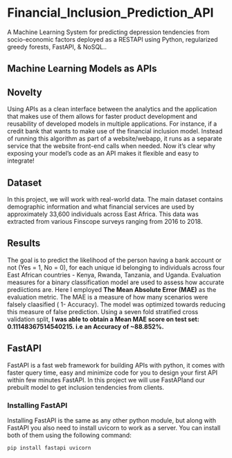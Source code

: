 # Financial_Inclusion_Prediction_API
A Machine Learning System for predicting depression tendencies from socio-economic factors deployed as a RESTAPI using Python, regularized greedy forests, FastAPI, & NoSQL..


## Machine Learning Models as APIs


## Novelty
Using APIs as a clean interface between the analytics and the application that makes use of them allows for faster product development and reusability of developed models in multiple applications. For instance, if a credit bank that wants to make use of the financial inclusion model. Instead of running this algorithm as part of a website/webapp, it runs as a separate service that the website front-end calls when needed. 
Now it’s clear why exposing your model’s code as an API makes it flexible and easy to integrate!


## Dataset
In this project, we will work with real-world data. The main dataset contains demographic information and what financial services are used by approximately 33,600 individuals across East Africa. This data was extracted from various Finscope surveys ranging from 2016 to 2018. 

## Results
The goal is to predict the likelihood of the person having a bank account or not (Yes = 1, No = 0), for each unique id belonging to individuals across four East African countries - Kenya, Rwanda, Tanzania, and Uganda. Evaluation measures for a binary classification model are used to assess how accurate prediictions are. Here I employed **The Mean Absolute Error (MAE)** as the evaluation metric. The MAE is a measure of how many scenarios were falsely claasified ( 1- Accuracy). The model was optimized towards reducing this measure of false prediction.
Using a seven fold stratified cross validation split, **I was able to obtain a Mean MAE score on test set: 0.11148367514540215. i.e an Accuracy of ~88.852%.**

## FastAPI
FastAPI is a fast web framework for building APIs with python, it comes with faster query time, easy and minimize code for you to design your first API within few minutes FastAPI. In this project we will use FastAPIand our prebuilt model to get inclusion tendencies from clients.

### Installing FastAPI

Installing FastAPI is the same as any other python module, but along with FastAPI you also need to install uvicorn to work as a server. You can install both of them using the following command:

```python
pip install fastapi uvicorn
```

